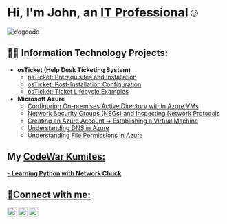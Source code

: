 <h1>Hi, I'm John, an <a href="https://www.linkedin.com/in/john-yang-827529267/">IT Professional</a>☺</h1>

![dogcode](https://github.com/johnyangtech/johnyangtech/assets/142265594/24e8a9b6-943c-463b-beef-ac7cf4cccd9f)

<h2>👨‍💻 Information Technology Projects:</h2>

- <b>osTicket (Help Desk Ticketing System)</b>
  - [osTicket: Prerequisites and Installation](https://github.com/johnyangtech/osticket-prereqs)
  - [osTicket: Post-Installation Configuration](https://github.com/johnyangtech/post-install-config)
  - [osTicket: Ticket Lifecycle Examples](https://github.com/johnyangtech/ticket-lifecycle)
- <b>Microsoft Azure</b>
  - [Configuring On-premises Active Directory within Azure VMs](https://github.com/johnyangtech/configure-ad)
  - [Network Security Groups (NSGs) and Inspecting Network Protocols](https://github.com/johnyangtech/azure-network-protocols)
  - [Creating an Azure Account ➔ Establishing a Virtual Machine](https://github.com/johnyangtech/azure-start)
  - [Understanding DNS in Azure](https://github.com/johnyangtech/intuition-dns)
  - [Understanding File Permissions in Azure](https://github.com/johnyangtech/file-permissions)

<h2>My <a href="https://www.codewars.com/users/johnyangtech/published_kumite/">CodeWar Kumites:</h2>
- <b>Learning Python with Network Chuck</b>




<h2>🤳Connect with me:</h2>


[<img align="left" alt="Josh | Twitter" width="22px" src="https://cdn.jsdelivr.net/npm/simple-icons@v3/icons/twitter.svg" />][twitter]
[<img align="left" alt="Josh | LinkedIn" width="22px" src="https://cdn.jsdelivr.net/npm/simple-icons@v3/icons/linkedin.svg" />][linkedin]
[<img align="left" alt="Josh | Instagram" width="22px" src="https://cdn.jsdelivr.net/npm/simple-icons@v3/icons/instagram.svg" />][instagram]

[twitter]: https://twitter.com/
[instagram]: https://www.instagram.com/john.keej.yaj
[linkedin]: https://linkedin.com/in/john-yang-827529267








